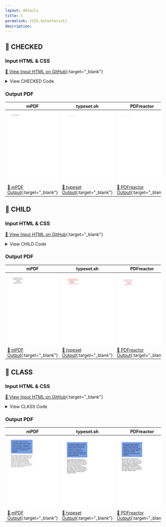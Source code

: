 ```yaml
---
layout: details
title: C
permalink: /CSS-Selectors/C/
description: 
---
```




## 🔬 CHECKED

### Input HTML & CSS

[📄 View Input HTML on GitHub](https://raw.githubusercontent.com/azettl/compare.html2pdf.tools/master//html/CSS%20Selectors/C/checked.html){:target="_blank"}

<details>
    <summary>
        View CHECKED Code
    </summary>
    <pre><code class="hljs xml"><span class="hljs-meta">&lt;!DOCTYPE <span class="hljs-meta-keyword">html</span>&gt;</span>
<span class="hljs-comment">&lt;!-- Sample from https://css-tricks.com/almanac/selectors/c/checked/ --&gt;</span>
<span class="hljs-tag">&lt;<span class="hljs-name">html</span> <span class="hljs-attr">lang</span>=<span class="hljs-string">"en"</span>&gt;</span>
    <span class="hljs-tag">&lt;<span class="hljs-name">head</span>&gt;</span>
        <span class="hljs-tag">&lt;<span class="hljs-name">style</span>&gt;</span><span class="css">
        <span class="hljs-selector-tag">input</span><span class="hljs-selector-attr">[type=checkbox]</span> + <span class="hljs-selector-tag">label</span> {
  <span class="hljs-attribute">color</span>: <span class="hljs-number">#ccc</span>;
  <span class="hljs-attribute">font-style</span>: italic;
} 
<span class="hljs-selector-tag">input</span><span class="hljs-selector-attr">[type=checkbox]</span><span class="hljs-selector-pseudo">:checked</span> + <span class="hljs-selector-tag">label</span> {
  <span class="hljs-attribute">color</span>: <span class="hljs-number">#f00</span>;
  <span class="hljs-attribute">font-style</span>: normal;
} 
        </span><span class="hljs-tag">&lt;/<span class="hljs-name">style</span>&gt;</span>
    <span class="hljs-tag">&lt;/<span class="hljs-name">head</span>&gt;</span>
    <span class="hljs-tag">&lt;<span class="hljs-name">body</span>&gt;</span>
        <span class="hljs-tag">&lt;<span class="hljs-name">input</span> <span class="hljs-attr">type</span>=<span class="hljs-string">"checkbox"</span> <span class="hljs-attr">id</span>=<span class="hljs-string">"ossm"</span> <span class="hljs-attr">name</span>=<span class="hljs-string">"ossm"</span>&gt;</span> 
        <span class="hljs-tag">&lt;<span class="hljs-name">label</span> <span class="hljs-attr">for</span>=<span class="hljs-string">"ossm"</span>&gt;</span>CSS is Awesome<span class="hljs-tag">&lt;/<span class="hljs-name">label</span>&gt;</span>
    <span class="hljs-tag">&lt;/<span class="hljs-name">body</span>&gt;</span>
<span class="hljs-tag">&lt;/<span class="hljs-name">html</span>&gt;</span></code></pre>
</details>

### Output PDF

| mPDF | typeset.sh | PDFreactor | wkhtmltopdf
|---------|---------|---------|---------|
| ![mPDF Preview](mpdf__html_CSS_Selectors_C_checked.html.png) | ![typeset Preview](typeset__html_CSS_Selectors_C_checked.html.png) | ![PDFreactor Preview](pdfreactor__html_CSS_Selectors_C_checked.html.png) | ![wkhtmltopdf Preview](wkhtmltopdf__html_CSS_Selectors_C_checked.html.png) |
| [📕 mPDF Output](mpdf__html_CSS_Selectors_C_checked.html.pdf){:target="_blank"} | [📕 typeset Output](typeset__html_CSS_Selectors_C_checked.html.pdf){:target="_blank"} | [📕 PDFreactor Output](pdfreactor__html_CSS_Selectors_C_checked.html.pdf){:target="_blank"} | [📕 wkhtmltopdf Output](wkhtmltopdf__html_CSS_Selectors_C_checked.html.pdf){:target="_blank"} |

## 🔬 CHILD

### Input HTML & CSS

[📄 View Input HTML on GitHub](https://raw.githubusercontent.com/azettl/compare.html2pdf.tools/master//html/CSS%20Selectors/C/child.html){:target="_blank"}

<details>
    <summary>
        View CHILD Code
    </summary>
    <pre><code class="hljs xml"><span class="hljs-meta">&lt;!DOCTYPE <span class="hljs-meta-keyword">html</span>&gt;</span>
<span class="hljs-comment">&lt;!-- Sample from https://css-tricks.com/almanac/selectors/c/child/ --&gt;</span>
<span class="hljs-tag">&lt;<span class="hljs-name">html</span> <span class="hljs-attr">lang</span>=<span class="hljs-string">"en"</span>&gt;</span>
    <span class="hljs-tag">&lt;<span class="hljs-name">head</span>&gt;</span>
        <span class="hljs-tag">&lt;<span class="hljs-name">style</span>&gt;</span><span class="css">
        <span class="hljs-selector-tag">ol</span> &gt; <span class="hljs-selector-tag">li</span> {
  <span class="hljs-attribute">color</span>: red;
}
        </span><span class="hljs-tag">&lt;/<span class="hljs-name">style</span>&gt;</span>
    <span class="hljs-tag">&lt;/<span class="hljs-name">head</span>&gt;</span>
    <span class="hljs-tag">&lt;<span class="hljs-name">body</span>&gt;</span>
        <span class="hljs-tag">&lt;<span class="hljs-name">ol</span>&gt;</span>
            <span class="hljs-tag">&lt;<span class="hljs-name">li</span>&gt;</span>Numbered list item 1<span class="hljs-tag">&lt;/<span class="hljs-name">li</span>&gt;</span>
            <span class="hljs-tag">&lt;<span class="hljs-name">li</span>&gt;</span>Numbered list item 2<span class="hljs-tag">&lt;/<span class="hljs-name">li</span>&gt;</span>
            <span class="hljs-tag">&lt;<span class="hljs-name">ul</span>&gt;</span>
              <span class="hljs-tag">&lt;<span class="hljs-name">li</span>&gt;</span>List item 1<span class="hljs-tag">&lt;/<span class="hljs-name">li</span>&gt;</span>
              <span class="hljs-tag">&lt;<span class="hljs-name">li</span>&gt;</span>List item 2<span class="hljs-tag">&lt;/<span class="hljs-name">li</span>&gt;</span>
            <span class="hljs-tag">&lt;/<span class="hljs-name">ul</span>&gt;</span>
            <span class="hljs-tag">&lt;<span class="hljs-name">li</span>&gt;</span>Numbered list item 3<span class="hljs-tag">&lt;/<span class="hljs-name">li</span>&gt;</span>
          <span class="hljs-tag">&lt;/<span class="hljs-name">ol</span>&gt;</span>
    <span class="hljs-tag">&lt;/<span class="hljs-name">body</span>&gt;</span>
<span class="hljs-tag">&lt;/<span class="hljs-name">html</span>&gt;</span></code></pre>
</details>

### Output PDF

| mPDF | typeset.sh | PDFreactor | wkhtmltopdf
|---------|---------|---------|---------|
| ![mPDF Preview](mpdf__html_CSS_Selectors_C_child.html.png) | ![typeset Preview](typeset__html_CSS_Selectors_C_child.html.png) | ![PDFreactor Preview](pdfreactor__html_CSS_Selectors_C_child.html.png) | ![wkhtmltopdf Preview](wkhtmltopdf__html_CSS_Selectors_C_child.html.png) |
| [📕 mPDF Output](mpdf__html_CSS_Selectors_C_child.html.pdf){:target="_blank"} | [📕 typeset Output](typeset__html_CSS_Selectors_C_child.html.pdf){:target="_blank"} | [📕 PDFreactor Output](pdfreactor__html_CSS_Selectors_C_child.html.pdf){:target="_blank"} | [📕 wkhtmltopdf Output](wkhtmltopdf__html_CSS_Selectors_C_child.html.pdf){:target="_blank"} |

## 🔬 CLASS

### Input HTML & CSS

[📄 View Input HTML on GitHub](https://raw.githubusercontent.com/azettl/compare.html2pdf.tools/master//html/CSS%20Selectors/C/class.html){:target="_blank"}

<details>
    <summary>
        View CLASS Code
    </summary>
    <pre><code class="hljs xml"><span class="hljs-meta">&lt;!DOCTYPE <span class="hljs-meta-keyword">html</span>&gt;</span>
<span class="hljs-comment">&lt;!-- Sample from https://css-tricks.com/almanac/selectors/c/class/ --&gt;</span>
<span class="hljs-tag">&lt;<span class="hljs-name">html</span> <span class="hljs-attr">lang</span>=<span class="hljs-string">"en"</span>&gt;</span>
    <span class="hljs-tag">&lt;<span class="hljs-name">head</span>&gt;</span>
        <span class="hljs-tag">&lt;<span class="hljs-name">style</span>&gt;</span><span class="css">
        <span class="hljs-comment">/*CSS for elements with the .intro class */</span>
<span class="hljs-selector-class">.intro</span> {
  <span class="hljs-attribute">font-family</span>: sans-serif;
}

<span class="hljs-comment">/*CSS for elements with the .blue class */</span>
<span class="hljs-selector-class">.blue</span> {
  <span class="hljs-attribute">background-color</span>: <span class="hljs-number">#799FE5</span>;
}

<span class="hljs-comment">/*CSS for elements with both the intro and blue classes */</span>
<span class="hljs-selector-class">.intro</span><span class="hljs-selector-class">.blue</span> {
  <span class="hljs-attribute">padding</span>: <span class="hljs-number">1em</span>;
  <span class="hljs-attribute">font-size</span>: <span class="hljs-number">1.3em</span>;
}

<span class="hljs-comment">/* this is just to keep the demo area small */</span>
<span class="hljs-selector-tag">section</span> {
<span class="hljs-attribute">width</span>: <span class="hljs-number">50%</span>;
}
        </span><span class="hljs-tag">&lt;/<span class="hljs-name">style</span>&gt;</span>
    <span class="hljs-tag">&lt;/<span class="hljs-name">head</span>&gt;</span>
    <span class="hljs-tag">&lt;<span class="hljs-name">body</span>&gt;</span>
        <span class="hljs-tag">&lt;<span class="hljs-name">section</span>&gt;</span>
            <span class="hljs-tag">&lt;<span class="hljs-name">p</span> <span class="hljs-attr">class</span>=<span class="hljs-string">"intro blue"</span>&gt;</span>
              Lorem ipsum dolor sit amet, consectetur adipiscing elit. Donec sit amet nulla nunc. Quisque mi, varius ac suscipit a, bibendum ut tellus. Morbi mollis diam vel libero vestibulum, at congue turpis imperdiet.
            <span class="hljs-tag">&lt;/<span class="hljs-name">p</span>&gt;</span>
            
            <span class="hljs-tag">&lt;<span class="hljs-name">p</span> <span class="hljs-attr">class</span>=<span class="hljs-string">"intro"</span>&gt;</span>
              Donec vestibulum convallis mauris a eleifend. Duis a turpis et sapien maximus rhoncus. Morbi at nunc ultricies, rutrum velit et, porta magna. Nunc non leo mattis, mollis mauris eu, facilisis est. Vestibulum viverra urna efficitur bibendum consectetur. Phasellus aliquet ac tellus quis tristique. Fusce fermentum venenatis dolor, id ultrices tellus condimentum vel. Donec elementum in purus vitae tristique. Etiam luctus lorem non nibh pretium volutpat a at libero.
            <span class="hljs-tag">&lt;/<span class="hljs-name">p</span>&gt;</span>
            <span class="hljs-tag">&lt;/<span class="hljs-name">div</span>&gt;</span>
            <span class="hljs-tag">&lt;/<span class="hljs-name">section</span>&gt;</span>
            
            
    <span class="hljs-tag">&lt;/<span class="hljs-name">body</span>&gt;</span>
<span class="hljs-tag">&lt;/<span class="hljs-name">html</span>&gt;</span></code></pre>
</details>

### Output PDF

| mPDF | typeset.sh | PDFreactor | wkhtmltopdf
|---------|---------|---------|---------|
| ![mPDF Preview](mpdf__html_CSS_Selectors_C_class.html.png) | ![typeset Preview](typeset__html_CSS_Selectors_C_class.html.png) | ![PDFreactor Preview](pdfreactor__html_CSS_Selectors_C_class.html.png) | ![wkhtmltopdf Preview](wkhtmltopdf__html_CSS_Selectors_C_class.html.png) |
| [📕 mPDF Output](mpdf__html_CSS_Selectors_C_class.html.pdf){:target="_blank"} | [📕 typeset Output](typeset__html_CSS_Selectors_C_class.html.pdf){:target="_blank"} | [📕 PDFreactor Output](pdfreactor__html_CSS_Selectors_C_class.html.pdf){:target="_blank"} | [📕 wkhtmltopdf Output](wkhtmltopdf__html_CSS_Selectors_C_class.html.pdf){:target="_blank"} |



